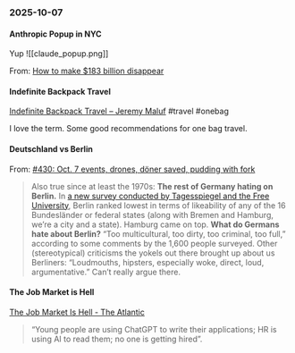 ### 2025-10-07
#### Anthropic Popup in NYC
Yup
![[claude_popup.png]]

From: [How to make $183 billion disappear](https://www.readkindredspirits.com/p/how-to-make-183-billion-disappear)

#### Indefinite Backpack Travel
[Indefinite Backpack Travel – Jeremy Maluf](https://jeremymaluf.com/onebag/) #travel #onebag

I love the term. Some good recommendations for one bag travel.

#### Deutschland vs Berlin
From: [#430: Oct. 7 events, drones, döner saved, pudding with fork](https://www.20percent.berlin/p/430-oct-7-events-drones-doner-saved?publication_id=458928&post_id=175361430&triggerShare=true&isFreemail=true&r=17wsq&triedRedirect=true)

> Also true since at least the 1970s: **The rest of Germany hating on Berlin.** In [a new survey conducted by Tagesspiegel and the Free University](https://substack.com/redirect/8b58ec06-8a2c-4cda-ad5c-a5db4052b9b2?j=eyJ1IjoiMTd3c3EifQ.ECtl8lkDs713Vuridjfm_uxb9jvYL9Upd9MRq67_mLM), Berlin ranked lowest in terms of likeability of any of the 16 Bundesländer or federal states (along with Bremen and Hamburg, we’re a city and a state). Hamburg came on top. **What do Germans hate about Berlin?** “Too multicultural, too dirty, too criminal, too full,” according to some comments by the 1,600 people surveyed. Other (stereotypical) criticisms the yokels out there brought up about us Berliners: “Loudmouths, hipsters, especially woke, direct, loud, argumentative.” Can’t really argue there.

#### The Job Market is Hell
[The Job Market Is Hell - The Atlantic](https://www.theatlantic.com/ideas/archive/2025/09/job-market-hell/684133/)

> “Young people are using ChatGPT to write their applications; HR is using AI to read them; no one is getting hired”.